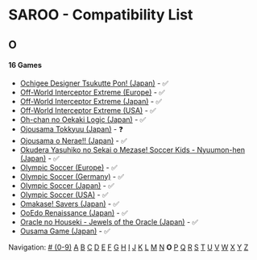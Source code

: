 # SAROO - Compatibility List

## O

#### 16 Games

- [Ochigee Designer Tsukutte Pon! (Japan)](../../../Regions/Retails/Japan/T-9108G/01/README.md) - :white_check_mark:
- [Off-World Interceptor Extreme (Europe)](../../../Regions/Retails/Europe/T-15908H40/01/README.md) - :white_check_mark:
- [Off-World Interceptor Extreme (Japan)](../../../Regions/Retails/Japan/T-15901G/01/README.md) - :white_check_mark:
- [Off-World Interceptor Extreme (USA)](../../../Regions/Retails/USA/T-15908H/01/README.md) - :white_check_mark:
- [Oh-chan no Oekaki Logic (Japan)](../../../Regions/Retails/Japan/T-1508G/01/README.md) - :white_check_mark:
- [Ojousama Tokkyuu (Japan)](../../../Regions/Retails/Japan/T-27803G/01/README.md) - :question:
- [Ojousama o Nerae!! (Japan)](../../../Regions/Retails/Japan/T-38101G/01/README.md) - :white_check_mark:
- [Okudera Yasuhiko no Sekai o Mezase! Soccer Kids - Nyuumon-hen (Japan)](../../../Regions/Retails/Japan/T-26001G/01/README.md) - :white_check_mark:
- [Olympic Soccer (Europe)](../../../Regions/Retails/Europe/T-07904H50/01/README.md) - :white_check_mark:
- [Olympic Soccer (Germany)](../../../Regions/Retails/Germany/T-07904H18/01/README.md) - :white_check_mark:
- [Olympic Soccer (Japan)](../../../Regions/Retails/Japan/T-7304G/01/README.md) - :white_check_mark:
- [Olympic Soccer (USA)](../../../Regions/Retails/USA/T-07904H/01/README.md) - :white_check_mark:
- [Omakase! Savers (Japan)](../../../Regions/Retails/Japan/GS-9030/01/README.md) - :white_check_mark:
- [OoEdo Renaissance (Japan)](../../../Regions/Retails/Japan/T-9104G/01/README.md) - :white_check_mark:
- [Oracle no Houseki - Jewels of the Oracle (Japan)](../../../Regions/Retails/Japan/T-1511G/01/README.md) - :white_check_mark:
- [Ousama Game (Japan)](../../../Regions/Retails/Japan/T-21904G/01/README.md) - :white_check_mark:

Navigation:
[# (0-9)](./09.md) [A](./A.md) [B](./B.md) [C](./C.md) [D](./D.md) [E](./E.md) [F](./F.md) [G](./G.md) [H](./H.md) [I](./I.md) [J](./J.md) [K](./K.md) [L](./L.md) [M](./M.md) [N](./N.md) **O** [P](./P.md) [Q](./Q.md) [R](./R.md) [S](./S.md) [T](./T.md) [U](./U.md) [V](./V.md) [W](./W.md) [X](./X.md) [Y](./Y.md) [Z](./Z.md)
